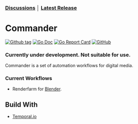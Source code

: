 ### [Discussions](https://github.com/flowshot-io/commander/discussions) │ [Latest Release](https://github.com/flowshot-io/commander/releases/latest)

# Commander

[![Github tag](https://badgen.net/github/tag/flowshot-io/commander)](https://github.com/flowshot-io/commander/tags)
[![Go Doc](https://img.shields.io/badge/go-documentation-blue.svg?style=flat-square)](https://pkg.go.dev/github.com/flowshot-io/commander)
[![Go Report Card](https://goreportcard.com/badge/github.com/flowshot-io/commander)](https://goreportcard.com/report/github.com/flowshot-io/commander)
[![GitHub](https://img.shields.io/github/license/flowshot-io/commander)](https://github.com/flowshot-io/commander/blob/master/LICENSE)

### Currently under development. Not suitable for use.

Commander is a set of automation workflows for digital media.

### Current Workflows

- Renderfarm for [Blender](https://www.blender.org/).

## Build With

- [Temporal.io](https://temporal.io/)
